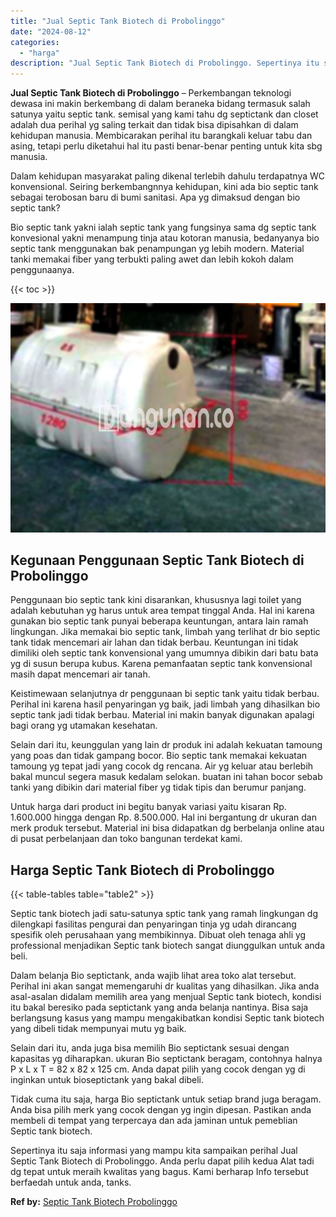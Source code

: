 ```yaml
---
title: "Jual Septic Tank Biotech di Probolinggo"
date: "2024-08-12"
categories: 
  - "harga"
description: "Jual Septic Tank Biotech di Probolinggo. Sepertinya itu saja informasi yang mampu kita sampaikan perihal Jual Septic Tank Biotech di Probolinggo. Anda perlu..."
---
```


**Jual Septic Tank Biotech di Probolinggo** – Perkembangan teknologi dewasa ini makin berkembang di dalam beraneka bidang termasuk salah satunya yaitu septic tank. semisal yang kami tahu dg septictank dan closet adalah dua perihal yg saling terkait dan tidak bisa dipisahkan di dalam kehidupan manusia. Membicarakan perihal itu barangkali keluar tabu dan asing, tetapi perlu diketahui hal itu pasti benar-benar penting untuk kita sbg manusia.

Dalam kehidupan masyarakat paling dikenal terlebih dahulu terdapatnya WC konvensional. Seiring berkembangnnya kehidupan, kini ada bio septic tank sebagai terobosan baru di bumi sanitasi. Apa yg dimaksud dengan bio septic tank?

Bio septic tank yakni ialah septic tank yang fungsinya sama dg septic tank konvesional yakni menampung tinja atau kotoran manusia, bedanyanya bio septic tank menggunakan bak penampungan yg lebih modern. Material tanki memakai fiber yang terbukti paling awet dan lebih kokoh dalam penggunaanya.

{{< toc >}}

![Jual Septic Tank Biotech di Probolinggo](/images/jual-bio-septictank-04.png)

## Kegunaan Penggunaan Septic Tank Biotech di Probolinggo

Penggunaan bio septic tank kini disarankan, khususnya lagi toilet yang adalah kebutuhan yg harus untuk area tempat tinggal Anda. Hal ini karena gunakan bio septic tank punyai beberapa keuntungan, antara lain ramah lingkungan. Jika memakai bio septic tank, limbah yang terlihat dr bio septic tank tidak mencemari air lahan dan tidak berbau. Keuntungan ini tidak dimiliki oleh septic tank konvensional yang umumnya dibikin dari batu bata yg di susun berupa kubus. Karena pemanfaatan septic tank konvensional masih dapat mencemari air tanah.

Keistimewaan selanjutnya dr penggunaan bi septic tank yaitu tidak berbau. Perihal ini karena hasil penyaringan yg baik, jadi limbah yang dihasilkan bio septic tank jadi tidak berbau. Material ini makin banyak digunakan apalagi bagi orang yg utamakan kesehatan.

Selain dari itu, keunggulan yang lain dr produk ini adalah kekuatan tamoung yang poas dan tidak gampang bocor. Bio septic tank memakai kekuatan tamoung yg tepat jadi yang cocok dg rencana. Air yg keluar atau berlebih bakal muncul segera masuk kedalam selokan. buatan ini tahan bocor sebab tanki yang dibikin dari material fiber yg tidak tipis dan berumur panjang.

Untuk harga dari product ini begitu banyak variasi yaitu kisaran Rp. 1.600.000 hingga dengan Rp. 8.500.000. Hal ini bergantung dr ukuran dan merk produk tersebut. Material ini bisa didapatkan dg berbelanja online atau di pusat perbelanjaan dan toko bangunan terdekat kami.

## Harga Septic Tank Biotech di Probolinggo

{{< table-tables table="table2" >}}

Septic tank biotech jadi satu-satunya sptic tank yang ramah lingkungan dg dilengkapi fasilitas pengurai dan penyaringan tinja yg udah dirancang spesifik oleh perusahaan yang membikinnya. Dibuat oleh tenaga ahli yg professional menjadikan Septic tank biotech sangat diunggulkan untuk anda beli.

Dalam belanja Bio septictank, anda wajib lihat area toko alat tersebut. Perihal ini akan sangat memengaruhi dr kualitas yang dihasilkan. Jika anda asal-asalan didalam memilih area yang menjual Septic tank biotech, kondisi itu bakal beresiko pada septictank yang anda belanja nantinya. Bisa saja berlangsung kasus yang mampu mengakibatkan kondisi Septic tank biotech yang dibeli tidak mempunyai mutu yg baik.

Selain dari itu, anda juga bisa memilih Bio septictank sesuai dengan kapasitas yg diharapkan. ukuran Bio septictank beragam, contohnya halnya P x L x T = 82 x 82 x 125 cm. Anda dapat pilih yang cocok dengan yg di inginkan untuk bioseptictank yang bakal dibeli.

Tidak cuma itu saja, harga Bio septictank untuk setiap brand juga beragam. Anda bisa pilih merk yang cocok dengan yg ingin dipesan. Pastikan anda membeli di tempat yang terpercaya dan ada jaminan untuk pemeblian Septic tank biotech.

Sepertinya itu saja informasi yang mampu kita sampaikan perihal Jual Septic Tank Biotech di Probolinggo. Anda perlu dapat pilih kedua Alat tadi dg tepat untuk meraih kwalitas yang bagus. Kami berharap Info tersebut berfaedah untuk anda, tanks.

**Ref by:** [Septic Tank Biotech Probolinggo](https://id.wikipedia.org/wiki/Septic)
